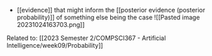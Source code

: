 - [[evidence]] that might inform the [[posterior evidence (posterior probability)]] of something else being the case
![[Pasted image 20231024163703.png]]

Related to: [[2023 Semester 2/COMPSCI367 - Artificial Intelligence/week09/Probability]]